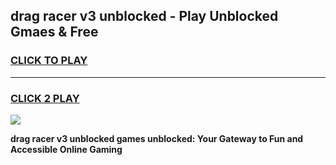 
## drag racer v3 unblocked - Play Unblocked Gmaes & Free
<h3>
<a href="https://news.freeplayer.one?title=drag_racer_v3_unblocked&ref=16F">CLICK TO PLAY</a></h3>
<hr>

<h3>
<a href="https://news.freeplayer.one?title=drag_racer_v3_unblocked&ref=16F">CLICK 2 PLAY</a>
  
</h3>

<a href="https://news.freeplayer.one?title=drag_racer_v3_unblocked&ref=16F/"><img src="https://clearcache.store/games.png"></a>


**drag racer v3 unblocked games unblocked: Your Gateway to Fun and Accessible Online Gaming**
